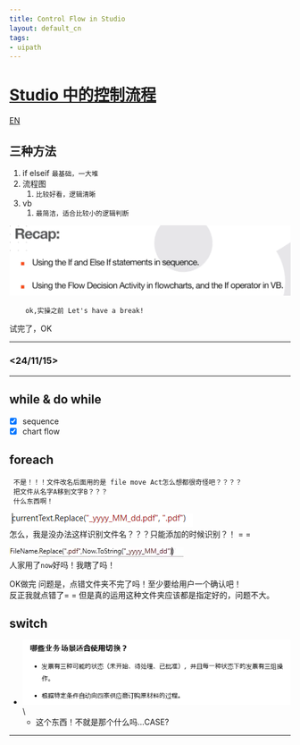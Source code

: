 ```yaml
---
title: Control Flow in Studio
layout: default_cn 
tags:
- uipath
---
```



# [Studio 中的控制流程](https://cloud.uipath.com/meisen/academy_/courses/studio-%E4%B8%AD%E7%9A%84%E6%8E%A7%E5%88%B6%E6%B5%81%E7%A8%8B) 

[EN](https://cloud.uipath.com/meisen/academy_/courses/control-flow-in-studio)

## 三种方法
1. if elseif 
         ```最基础，一大堆 ```
2. 流程图
      1. ```比较好看，逻辑清晰 ```
3. vb
      1. ```最简洁，适合比较小的逻辑判断 ```

![alt text](/_posts/UiPath/pic/c501.png)

        ok,实操之前 Let's have a break!

试完了，OK

---
### <24/11/15>
---

## while & do while

   - [x]   sequence
   - [x]   chart flow

## foreach
```
 不是！！！文件改名后面用的是 file move Act怎么想都很奇怪吧？？？？
 把文件从名字A移到文字B？？？
 什么东西啊！
```
![alt text](c501.png)\
怎么，我是没办法这样识别文件名？？？只能添加的时候识别？！
= =

![alt text](c502.png)\
人家用了`now`好吗！我瞎了吗！

OK做完
问题是，点错文件夹不完了吗！至少要给用户一个确认吧！\
反正我就点错了= =
但是真的运用这种文件夹应该都是指定好的，问题不大。

## switch

- ![alt text](image.png)\
  - 这个东西！不就是那个什么吗...CASE?




---
